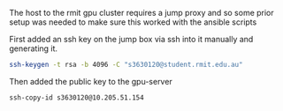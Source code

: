 The host to the rmit gpu cluster requires a jump proxy and so some prior setup was needed to make sure this worked with the ansible scripts

First added an ssh key on the jump box via ssh into it manually and generating it.
```bash
ssh-keygen -t rsa -b 4096 -C "s3630120@student.rmit.edu.au"
```
Then added the public key to the gpu-server
```bash
ssh-copy-id s3630120@10.205.51.154
```
